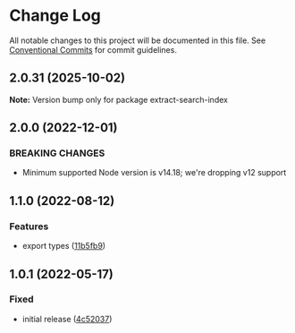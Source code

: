 # Change Log

All notable changes to this project will be documented in this file.
See [Conventional Commits](https://conventionalcommits.org) for commit guidelines.

## 2.0.31 (2025-10-02)

**Note:** Version bump only for package extract-search-index

## 2.0.0 (2022-12-01)

### BREAKING CHANGES

- Minimum supported Node version is v14.18; we're dropping v12 support

## 1.1.0 (2022-08-12)

### Features

- export types ([11b5fb9](https://github.com/codsen/codsen/commit/11b5fb936ce20e0a77c3a09806773e1cd7695c50))

## 1.0.1 (2022-05-17)

### Fixed

- initial release ([4c52037](https://github.com/codsen/codsen/commit/4c52037a0b862ce38a16b9612e73b6b7b64ecf34))
